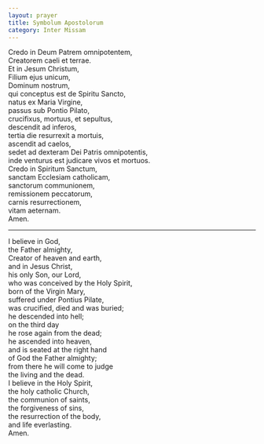 ```yaml
---
layout: prayer
title: Symbolum Apostolorum
category: Inter Missam
---
```

Credo in Deum Patrem omnipotentem,  
Creatorem caeli et terrae.  
Et in Jesum Christum,  
Filium ejus unicum,  
Dominum nostrum,  
qui conceptus est de Spiritu Sancto,  
natus ex Maria Virgine,  
passus sub Pontio Pilato,  
crucifixus, mortuus, et sepultus,  
descendit ad inferos,  
tertia die resurrexit a mortuis,  
ascendit ad caelos,  
sedet ad dexteram Dei Patris omnipotentis,  
inde venturus est judicare vivos et mortuos.  
Credo in Spiritum Sanctum,  
sanctam Ecclesiam catholicam,  
sanctorum communionem,  
remissionem peccatorum,  
carnis resurrectionem,  
vitam aeternam.  
Amen.

* * *

I believe in God,  
the Father almighty,  
Creator of heaven and earth,  
and in Jesus Christ,  
his only Son, our Lord,  
who was conceived by the Holy Spirit,  
born of the Virgin Mary,  
suffered under Pontius Pilate,  
was crucified, died and was buried;  
he descended into hell;  
on the third day  
he rose again from the dead;  
he ascended into heaven,  
and is seated at the right hand  
of God the Father almighty;  
from there he will come to judge  
the living and the dead.  
I believe in the Holy Spirit,  
the holy catholic Church,  
the communion of saints,  
the forgiveness of sins,  
the resurrection of the body,  
and life everlasting.  
Amen.